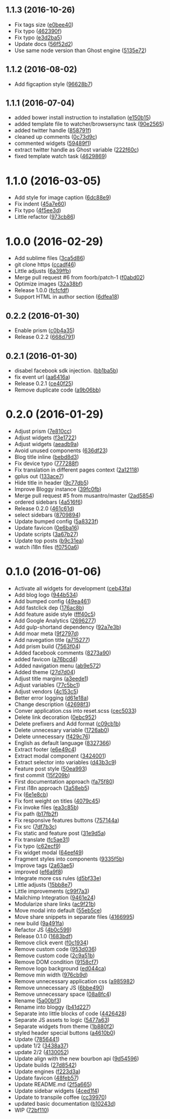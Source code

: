 <a name="1.1.3"></a>
## 1.1.3 (2016-10-26)

* Fix tags size ([e0bee40](https://github.com/kikobeats/bloggy/commit/e0bee40))
* Fix typo ([462390f](https://github.com/kikobeats/bloggy/commit/462390f))
* Fix typo ([e3d2ba5](https://github.com/kikobeats/bloggy/commit/e3d2ba5))
* Update docs ([56f52d2](https://github.com/kikobeats/bloggy/commit/56f52d2))
* Use same node version than Ghost engine ([5135e72](https://github.com/kikobeats/bloggy/commit/5135e72))



<a name="1.1.2"></a>
## 1.1.2 (2016-08-02)

* Add figcaption style ([96628b7](https://github.com/kikobeats/bloggy/commit/96628b7))



<a name="1.1.1"></a>
## 1.1.1 (2016-07-04)

* added bower install instruction to installation ([e150b15](https://github.com/kikobeats/bloggy/commit/e150b15))
* added template file to watcher/browsersync task ([90e2565](https://github.com/kikobeats/bloggy/commit/90e2565))
* added twitter handle ([858791f](https://github.com/kikobeats/bloggy/commit/858791f))
* cleaned up comments ([0c73d9c](https://github.com/kikobeats/bloggy/commit/0c73d9c))
* commented widgets ([59489f1](https://github.com/kikobeats/bloggy/commit/59489f1))
* extract twitter handle as Ghost variable ([222f60c](https://github.com/kikobeats/bloggy/commit/222f60c))
* fixed template watch task ([4629869](https://github.com/kikobeats/bloggy/commit/4629869))



<a name="1.1.0"></a>
# 1.1.0 (2016-03-05)


* Add style for image caption ([6dc88e9](https://github.com/kikobeats/bloggy/commit/6dc88e9))
* Fix indent ([45a7e60](https://github.com/kikobeats/bloggy/commit/45a7e60))
* Fix typo ([4f5ee3d](https://github.com/kikobeats/bloggy/commit/4f5ee3d))
* Little refactor ([973cb86](https://github.com/kikobeats/bloggy/commit/973cb86))



<a name="1.0.0"></a>
# 1.0.0 (2016-02-29)


* Add sublime files ([3ca5d86](https://github.com/kikobeats/bloggy/commit/3ca5d86))
* git clone https ([ccadf46](https://github.com/kikobeats/bloggy/commit/ccadf46))
* Little adjusts ([6a39ffb](https://github.com/kikobeats/bloggy/commit/6a39ffb))
* Merge pull request #6 from foorb/patch-1 ([f0abd02](https://github.com/kikobeats/bloggy/commit/f0abd02))
* Optimize images ([32a38bf](https://github.com/kikobeats/bloggy/commit/32a38bf))
* Release 1.0.0 ([fcfcfdf](https://github.com/kikobeats/bloggy/commit/fcfcfdf))
* Support HTML in author section ([6dfea18](https://github.com/kikobeats/bloggy/commit/6dfea18))



<a name="0.2.2"></a>
## 0.2.2 (2016-01-30)


* Enable prism ([c0b4a35](https://github.com/kikobeats/bloggy/commit/c0b4a35))
* Release 0.2.2 ([668d791](https://github.com/kikobeats/bloggy/commit/668d791))



<a name="0.2.1"></a>
## 0.2.1 (2016-01-30)


* disabel facebook sdk injection. ([bb1ba5b](https://github.com/kikobeats/bloggy/commit/bb1ba5b))
* fix event url ([aa6416a](https://github.com/kikobeats/bloggy/commit/aa6416a))
* Release 0.2.1 ([ce40f25](https://github.com/kikobeats/bloggy/commit/ce40f25))
* Remove duplicate code ([a9b06bb](https://github.com/kikobeats/bloggy/commit/a9b06bb))



<a name="0.2.0"></a>
# 0.2.0 (2016-01-29)


* Adjust prism ([7e810cc](https://github.com/kikobeats/bloggy/commit/7e810cc))
* Adjust widgets ([f3e1722](https://github.com/kikobeats/bloggy/commit/f3e1722))
* Adjust widgets ([aeadb9a](https://github.com/kikobeats/bloggy/commit/aeadb9a))
* Avoid unused components ([636df23](https://github.com/kikobeats/bloggy/commit/636df23))
* Blog title inline ([bebd8d3](https://github.com/kikobeats/bloggy/commit/bebd8d3))
* Fix device typo ([777288f](https://github.com/kikobeats/bloggy/commit/777288f))
* Fix translation in different pages context ([2a12118](https://github.com/kikobeats/bloggy/commit/2a12118))
* gplus out ([133ace7](https://github.com/kikobeats/bloggy/commit/133ace7))
* Hide title in header ([9c77db5](https://github.com/kikobeats/bloggy/commit/9c77db5))
* Improve Bloggy instance ([39fc0fb](https://github.com/kikobeats/bloggy/commit/39fc0fb))
* Merge pull request #5 from musantro/master ([2ad5854](https://github.com/kikobeats/bloggy/commit/2ad5854))
* ordered sidebars ([4a516f6](https://github.com/kikobeats/bloggy/commit/4a516f6))
* Release 0.2.0 ([461c61d](https://github.com/kikobeats/bloggy/commit/461c61d))
* select sidebars ([8709894](https://github.com/kikobeats/bloggy/commit/8709894))
* Update bumped config ([5a8323f](https://github.com/kikobeats/bloggy/commit/5a8323f))
* Update favicon ([0e6ba16](https://github.com/kikobeats/bloggy/commit/0e6ba16))
* Update scripts ([3a67b27](https://github.com/kikobeats/bloggy/commit/3a67b27))
* Update top posts ([b9c31ea](https://github.com/kikobeats/bloggy/commit/b9c31ea))
* watch i18n files ([f0750a6](https://github.com/kikobeats/bloggy/commit/f0750a6))



<a name="0.1.0"></a>
# 0.1.0 (2016-01-06)


* Activate all widgets for development ([ceb43fa](https://github.com/kikobeats/bloggy/commit/ceb43fa))
* Add blog logo ([944b534](https://github.com/kikobeats/bloggy/commit/944b534))
* Add bumped config ([49ea461](https://github.com/kikobeats/bloggy/commit/49ea461))
* Add fastclick dep ([176ac8b](https://github.com/kikobeats/bloggy/commit/176ac8b))
* Add feature aside style ([fff40c5](https://github.com/kikobeats/bloggy/commit/fff40c5))
* Add Google Analytics ([2696277](https://github.com/kikobeats/bloggy/commit/2696277))
* Add gulp-shortand dependency ([92a7e3b](https://github.com/kikobeats/bloggy/commit/92a7e3b))
* Add moar meta ([9f2797d](https://github.com/kikobeats/bloggy/commit/9f2797d))
* Add navegation title ([a715277](https://github.com/kikobeats/bloggy/commit/a715277))
* Add prism build ([7563f04](https://github.com/kikobeats/bloggy/commit/7563f04))
* Added facebook comments ([8273a90](https://github.com/kikobeats/bloggy/commit/8273a90))
* added favicon ([a76bcd4](https://github.com/kikobeats/bloggy/commit/a76bcd4))
* Added navigation menu ([ab9e572](https://github.com/kikobeats/bloggy/commit/ab9e572))
* Added theme ([27d7d04](https://github.com/kikobeats/bloggy/commit/27d7d04))
* Adjust title margins ([a3eede1](https://github.com/kikobeats/bloggy/commit/a3eede1))
* Adjust variables ([77c5bc1](https://github.com/kikobeats/bloggy/commit/77c5bc1))
* Adjust vendors ([4c153c5](https://github.com/kikobeats/bloggy/commit/4c153c5))
* Better error logging ([d61e18a](https://github.com/kikobeats/bloggy/commit/d61e18a))
* Change description ([42698f3](https://github.com/kikobeats/bloggy/commit/42698f3))
* Conver application.css into reset.scss ([cec5033](https://github.com/kikobeats/bloggy/commit/cec5033))
* Delete link decoration ([0ebc952](https://github.com/kikobeats/bloggy/commit/0ebc952))
* Delete prefixers and Add format ([c09cb1b](https://github.com/kikobeats/bloggy/commit/c09cb1b))
* Delete unnecesary variable ([1726ab0](https://github.com/kikobeats/bloggy/commit/1726ab0))
* Delete unnecessary ([f429c76](https://github.com/kikobeats/bloggy/commit/f429c76))
* English as default language ([8327366](https://github.com/kikobeats/bloggy/commit/8327366))
* Extract footer ([e6e49c4](https://github.com/kikobeats/bloggy/commit/e6e49c4))
* Extract modal component ([3424001](https://github.com/kikobeats/bloggy/commit/3424001))
* Extract selector into variables ([d43b3c9](https://github.com/kikobeats/bloggy/commit/d43b3c9))
* Feature post style ([50ea993](https://github.com/kikobeats/bloggy/commit/50ea993))
* first commit ([15f209b](https://github.com/kikobeats/bloggy/commit/15f209b))
* First documentation approach ([fa75f80](https://github.com/kikobeats/bloggy/commit/fa75f80))
* First i18n approach ([3a58eb5](https://github.com/kikobeats/bloggy/commit/3a58eb5))
* Fix ([6e1e8cb](https://github.com/kikobeats/bloggy/commit/6e1e8cb))
* Fix font weight on titles ([4079c45](https://github.com/kikobeats/bloggy/commit/4079c45))
* Fix invoke files ([ea3c85b](https://github.com/kikobeats/bloggy/commit/ea3c85b))
* Fix path ([b17fb2f](https://github.com/kikobeats/bloggy/commit/b17fb2f))
* Fix responsive features buttons ([757144a](https://github.com/kikobeats/bloggy/commit/757144a))
* Fix src ([7df7b3c](https://github.com/kikobeats/bloggy/commit/7df7b3c))
* Fix static and feature post ([31e9d5a](https://github.com/kikobeats/bloggy/commit/31e9d5a))
* Fix translate ([fc5ae31](https://github.com/kikobeats/bloggy/commit/fc5ae31))
* Fix typo ([c62ecf9](https://github.com/kikobeats/bloggy/commit/c62ecf9))
* Fix widget modal ([64eef49](https://github.com/kikobeats/bloggy/commit/64eef49))
* Fragment styles into components ([9335f5b](https://github.com/kikobeats/bloggy/commit/9335f5b))
* Improve tags ([2a63ae5](https://github.com/kikobeats/bloggy/commit/2a63ae5))
* improved ([ef6a9f8](https://github.com/kikobeats/bloggy/commit/ef6a9f8))
* Integrate more css rules ([d5bf33e](https://github.com/kikobeats/bloggy/commit/d5bf33e))
* Little adjusts ([15bb8e7](https://github.com/kikobeats/bloggy/commit/15bb8e7))
* Little improvements ([c99f7a3](https://github.com/kikobeats/bloggy/commit/c99f7a3))
* Mailchimp Integration ([9461e24](https://github.com/kikobeats/bloggy/commit/9461e24))
* Modularize share links ([ac9f21b](https://github.com/kikobeats/bloggy/commit/ac9f21b))
* Move modal into default ([55eb5ce](https://github.com/kikobeats/bloggy/commit/55eb5ce))
* Move share snippets in separate files ([4166995](https://github.com/kikobeats/bloggy/commit/4166995))
* new build ([9a491fa](https://github.com/kikobeats/bloggy/commit/9a491fa))
* Refactor JS ([4b0c599](https://github.com/kikobeats/bloggy/commit/4b0c599))
* Release 0.1.0 ([1683bdf](https://github.com/kikobeats/bloggy/commit/1683bdf))
* Remove click event ([f0c1934](https://github.com/kikobeats/bloggy/commit/f0c1934))
* Remove custom code ([953d036](https://github.com/kikobeats/bloggy/commit/953d036))
* Remove custom code ([2c9a51b](https://github.com/kikobeats/bloggy/commit/2c9a51b))
* Remove DOM condition ([9158cf7](https://github.com/kikobeats/bloggy/commit/9158cf7))
* Remove logo background ([ed044ca](https://github.com/kikobeats/bloggy/commit/ed044ca))
* Remove min width ([976cb9d](https://github.com/kikobeats/bloggy/commit/976cb9d))
* Remove unnecessary application css ([a985982](https://github.com/kikobeats/bloggy/commit/a985982))
* Remove unnecessary JS ([6bbe490](https://github.com/kikobeats/bloggy/commit/6bbe490))
* Remove unnecessary space ([08a8fc4](https://github.com/kikobeats/bloggy/commit/08a8fc4))
* Rename ([5a00bf3](https://github.com/kikobeats/bloggy/commit/5a00bf3))
* Rename into bloggy ([b41d227](https://github.com/kikobeats/bloggy/commit/b41d227))
* Separate into little blocks of code ([4426428](https://github.com/kikobeats/bloggy/commit/4426428))
* Separate JS assets to logic ([5477a63](https://github.com/kikobeats/bloggy/commit/5477a63))
* Separate widgets from theme ([1b880f2](https://github.com/kikobeats/bloggy/commit/1b880f2))
* styled header special buttons ([a4610b0](https://github.com/kikobeats/bloggy/commit/a4610b0))
* Update ([7856441](https://github.com/kikobeats/bloggy/commit/7856441))
* update 1/2 ([3438a37](https://github.com/kikobeats/bloggy/commit/3438a37))
* update 2/2 ([4130052](https://github.com/kikobeats/bloggy/commit/4130052))
* Update align with the new bourbon api ([9d54596](https://github.com/kikobeats/bloggy/commit/9d54596))
* Update builds ([27d8542](https://github.com/kikobeats/bloggy/commit/27d8542))
* Update engines ([f223d3a](https://github.com/kikobeats/bloggy/commit/f223d3a))
* Update favicon ([48feb57](https://github.com/kikobeats/bloggy/commit/48feb57))
* Update README.md ([2f5a665](https://github.com/kikobeats/bloggy/commit/2f5a665))
* Update sidebar widgets ([4ced1f4](https://github.com/kikobeats/bloggy/commit/4ced1f4))
* Update to transpile coffee ([cc39970](https://github.com/kikobeats/bloggy/commit/cc39970))
* updated basic documentation ([b10243d](https://github.com/kikobeats/bloggy/commit/b10243d))
* WIP ([72bf110](https://github.com/kikobeats/bloggy/commit/72bf110))



